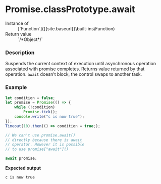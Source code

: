 # Promise.classPrototype.await

<dl>
<dt> Instance of </dt><dd markdown="1">
 [`Function`]({{site.baseurl}}\built-ins\Function) 
</dd>
<dt> Return value </dt><dd markdown="1">
 `/*Object*/` 
</dd>
</dl>

### Description

Suspends the current context of execution until 
asynchronous operation associated with promise 
completes. Returns value returned by that 
operation. `await` doesn't block, the control swaps 
to another task.

### Example

```js
let condition = false;
let promise = Promise(() => {
    while (!condition)
        Promise.tick();
    console.write("c is now true");
});
Timeout(10).then(() => condition = true;);

// We can't use promise.await()
// directly because there is await
// operator. However it is possible
// to use promise["await"]()

await promise;
```

**Expected output**

```
c is now true
```

